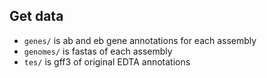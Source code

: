 ## Get data

- `genes/` is ab and eb gene annotations for each assembly
- `genomes/` is fastas of each assembly
- `tes/` is gff3 of original EDTA annotations
